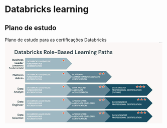 # Databricks learning
## Plano de estudo
Plano de estudo para as certificações Databricks
![Plano de estudo](img/PLANO-ESTUDO.png)